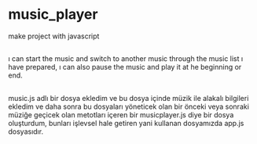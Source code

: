 # music_player
make project with javascript


##
ı can start the music and switch to another music through the music list ı have prepared, ı can also pause the music and play it at he beginning or end.


##
music.js adlı bir dosya ekledim ve bu dosya içinde müzik ile alakalı bilgileri ekledim ve daha sonra bu dosyaları yöneticek olan bir önceki veya sonraki müziğe geçicek olan metotları içeren bir musicplayer.js diye bir dosya oluşturdum, bunları işlevsel hale getiren yani kullanan dosyamızda app.js dosyasıdır.